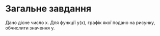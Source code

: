 # Загальне завдання

Дано дiсне число х. Для функції y(x), графiк якої подано на рисунку, обчислити значення у.